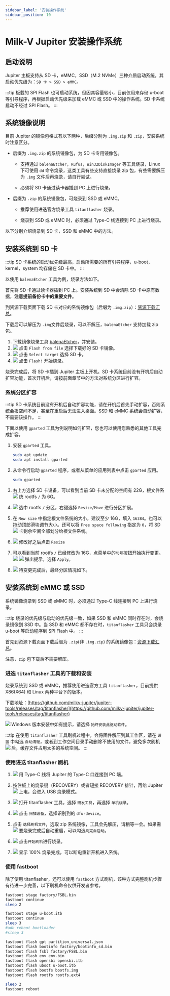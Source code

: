 ```yaml
---
sidebar_label: '安装操作系统'
sidebar_position: 10
---
```


# Milk-V Jupiter 安装操作系统

## 启动说明

Jupiter 主板支持从 SD 卡，eMMC，SSD（M.2 NVMe）三种介质启动系统，其启动优先级为：`SD 卡 > SSD > eMMC`。

:::tip
板载的 SPI Flash 也可启动系统，但因其容量较小，目前仅用来存储 u-boot 等引导程序，再根据启动优先级来加载 eMMC 或 SSD 中的操作系统。SD 卡系统启动不经过 SPI Flash。
:::

## 系统镜像说明

目前 Jupiter 的镜像包格式有以下两种，后缀分别为 `.img.zip` 和 `.zip`，安装系统时注意区分。

- 后缀为 `.img.zip` 的系统镜像包，为 SD 卡专用镜像包。

  - 支持通过 `balenaEtcher`，`Rufus`，`Win32DiskImager` 等工具烧录，Linux 下可使用 `dd` 命令烧录，这类工具有些支持直接烧录 zip 包，有些需要解压为 `.img` 文件后再烧录，请自行尝试。

  - 必须将 SD 卡通过读卡器插到 PC 上进行烧录。

- 后缀为 `.zip` 的系统镜像包，可烧录到 SSD 或 eMMC。

  - 推荐使用进迭官方烧录工具 `titanflasher` 烧录。

  - 烧录到 SSD 或 eMMC 时，必须通过 Type-C 线连接到 PC 上进行烧录。

以下分别介绍烧录到 SD 卡，SSD 和 eMMC 中的方法。

## 安装系统到 SD 卡

:::tip
SD 卡系统的启动优先级最高，启动所需要的所有引导程序，u-boot，kernel，system 均存储在 SD 卡中。
:::

以使用 `balenaEtcher` 工具为例，烧录方法如下。

首先将 SD 卡通过读卡器插到 PC 上。安装系统到 SD 中会清除 SD 卡中原有数据，**注意提前备份卡中的重要文件**。

到资源下载页面下载 SD 卡对应的系统镜像包（后缀为 `.img.zip`）：[资源下载汇总](https://milkv.io/zh/docs/jupiter/getting-started/resources)。

下载后可以解压为 `.img`文件后烧录，可以不解压，`balenaEtcher` 支持加载 zip 包。

1. 下载镜像烧录工具 [balenaEtcher](https://etcher.balena.io/)，并安装。
2. 点击 `Flash from file` 选择下载好的 SD 卡镜像。
   <Image src='/docs/common/etcher-step1.webp' maxWidth='100%' align='left' />
3. 点击 `Select target` 选择 SD 卡。
   <Image src='/docs/common/etcher-step2.webp' maxWidth='100%' align='left' />
4. 点击 `Flash!` 开始烧录。
   <Image src='/docs/common/etcher-step3.webp' maxWidth='100%' align='left' />

烧录完成后，将 SD 卡插到 Jupiter 主板上开机。SD 卡系统目前没有开机后自动扩容功能，首次开机后，请按前面章节中的方法对系统分区进行扩容。

### 系统分区扩容

:::tip
SD 卡系统目前没有开机后自动扩容功能，请在开机后首先手动扩容，否则系统会报空间不足，甚至在重启后无法进入桌面。SSD 和 eMMC 系统会自动扩容，不需要该操作。
:::

下面以使用 `gparted` 工具为例说明如何扩容，您也可以使用您熟悉的其他工具完成扩容。

1. 安装 `gparted` 工具。
   ```bash
   sudo apt update
   sudo apt install gparted
   ```
2. 从命令行启动 `gparted` 程序，或者从菜单的应用列表中点击 `gparted` 应用。
   ```bash
   sudo gparted
   ```

3. 右上方选择 SD 卡设备，可以看到当前 SD 卡未分配的空间有 22G，根文件系统 rootfs `/` 为 6G。
   <Image src='/docs/jupiter/gparted-extend-01.webp' maxWidth='100%' align='left' />

4. 选中 rootfs `/` 分区，右键选择 `Resize/Move` 进行分区扩展。
   <Image src='/docs/jupiter/gparted-extend-02.webp' maxWidth='100%' align='left' />

5. 在 `New size` 中指定根文件系统的大小，建议至少 16G，填入 `16384`。也可以拖动顶部滑块调节大小。还可以将 `Free space following` 指定为 `0`，将 SD 卡剩余空间全部划分绐根文件系统。
   <Image src='/docs/jupiter/gparted-extend-03.webp' maxWidth='100%' align='left' />

6. 修改好之后点击 `Resize`
   <Image src='/docs/jupiter/gparted-extend-04.webp' maxWidth='100%' align='left' />

7. 可以看到当前 rootfs `/` 已经修改为 16G，点菜单中的`勾号`按钮开始执行变更。
   <Image src='/docs/jupiter/gparted-extend-05.webp' maxWidth='100%' align='left' />
   弹出提示，选择 `Apply`。
   <Image src='/docs/jupiter/gparted-extend-06.webp' maxWidth='100%' align='left' />

8. 待变更完成后，最终分区情况如下。
   <Image src='/docs/jupiter/gparted-extend-07.webp' maxWidth='100%' align='left' />

## 安装系统到 eMMC 或 SSD

系统镜像烧录到 SSD 或 eMMC 时，必须通过 Type-C 线连接到 PC 上进行烧录。

:::tip
烧录的优先级与启动的优先级一致，如果 SSD 和 eMMC 同时存在时，会烧录镜像到 SSD 中。当 SSD 和 eMMC 都不存在时，`titanflasher` 工具只会烧录 u-boot 等启动程序到 SPI Flash 中。
:::

首先到资源下载页面下载后缀为 `.zip`(非 `.img.zip`) 的系统镜像包：[资源下载汇总](https://milkv.io/zh/docs/jupiter/getting-started/resources)。

注意，`zip` 包下载后不需要解压。

### 进迭 `titanflasher` 工具的下载和安装

烧录系统到 SSD 或 eMMC，推荐使用进迭官方工具 `titanflasher`，目前提供 X86(X64) 和 Linux 两种平台下的版本。

下载地址：[https://github.com/milkv-jupiter/jupiter-tools/releases/tag/titanflasher](https://github.com/milkv-jupiter/jupiter-tools/releases/tag/titanflasher)

Windows 版本安装中如有提示，请选择 `始终安装此驱动软件`。
<Image src='/docs/jupiter/titanflasher-20.webp' maxWidth='100%' align='left' />

:::tip
在使用 `titanflasher` 工具刷机过程中，会将固件解压到其工作区，请在 `设置` 中勾选 `自动清理`，或者到工作空间目录手动删除不使用的文件，避免多次刷机后，缓存文件占用太多的系统空间。
:::
<Image src='/docs/jupiter/titanflasher-35.webp' maxWidth='100%' align='left' />

### 使用进迭 titanflasher 刷机

1. 用 Type-C 线将 Jupiter 的 Type-C 口连接到 PC 端。
   <Image src='/docs/common/usba2typec.webp' maxWidth='50%' align='left' />

2. 按住板上的烧录键（RECOVERY）或者短接 RECOVERY 排针，再绐 Jupiter 上电，会进入 USB 烧录模式。
   <Image src='/docs/jupiter/jupiter-recovery.webp' maxWidth='100%' align='left' />

3. 打开 titanflasher 工具，选择 `研发工具`，再选择 `单机烧录`。
   <Image src='/docs/jupiter/titanflasher-30.webp' maxWidth='100%' align='left' />

4. 点击 `扫描设备`，选择识别到的 `dfu-device`。
   <Image src='/docs/jupiter/titanflasher-31.webp' maxWidth='100%' align='left' />

5. 点击 `选择刷机文件`，选取 zip 系统镜像，工具会先解压，请稍等一会。如果需要烧录完成后自动重启，可以勾选`刷完自启动`。
   <Image src='/docs/jupiter/titanflasher-32.webp' maxWidth='100%' align='left' />

6. 点击`开始刷机`进行烧录。
   <Image src='/docs/jupiter/titanflasher-33.webp' maxWidth='100%' align='left' />

7. 显示 100% 烧录完成，可以断电重新开机进入系统。
   <Image src='/docs/jupiter/titanflasher-34.webp' maxWidth='100%' align='left' />

### 使用 fastboot

除了使用 titanflasher，还可以使用 `fastboot` 方式刷机，该种方式完整刷机步骤有待进一步完善，以下刷机命令仅供开发者参考。

```bash
fastboot stage factory/FSBL.bin
fastboot continue
sleep 2

fastboot stage u-boot.itb
fastboot continue
sleep 3
#adb reboot bootloader
#sleep 3

fastboot flash gpt partition_universal.json
fastboot flash bootinfo factory/bootinfo_sd.bin
fastboot flash fsbl factory/FSBL.bin
fastboot flash env env.bin
fastboot flash opensbi opensbi.itb
fastboot flash uboot u-boot.itb
fastboot flash bootfs bootfs.img
fastboot flash rootfs rootfs.ext4

sleep 2
fastboot reboot
```
